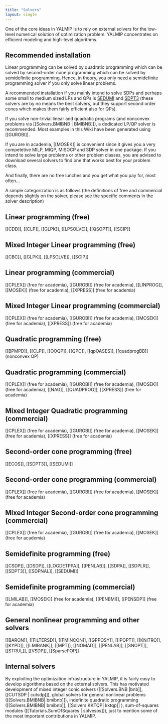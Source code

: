 ```yaml
---
title: "Solvers"
layout: single
---
```


One of the core ideas in YALMIP is to rely on external solvers for the low-level numerical solution of optimization problem. YALMIP concentrates on efficient modeling and high-level algorithms.

## Recommended installation

Linear programming can be solved by quadratic programming which can be solved by second-order cone programming which can be solved by semidefinite programming. Hence, in theory, you only need a semidefinite programming solver if you only solve linear problems.

A recommended installation if you mainly intend to solve SDPs and perhaps some small to medium sized LPs and QPs is [SEDUMI](sedumi/) and [SDPT3](sdpt3.html) (these solvers are by no means the best solvers, but they support second order cones which makes them fairly efficient also for QPs).

If you solve non-trivial linear and quadratic programs (and nonconvex problems via [[Solvers.BMIBNB | BMIBNB]]), a dedicated LP/QP solver is recommended. Most examples in this Wiki have been generated using [[GUROBI]].

If you are in academia, [[MOSEK]] is convenient since it gives you a very competetive MILP, MIQP, MISOCP and SDP solver in one package. 
If you intend to solve large problems or other problem classes, you are advised to download several solvers to find one that works best for your problem class.

And finally, there are no free lunches and you get what you pay for, most often...

A simple categorization is as follows (the definitions of free and commercial depends slightly on the solver, please see the specific comments in the solver description)

## Linear programming (free)
[[CDD]], [[CLP]], [[GLPK]], [[LPSOLVE]], [[QSOPT]], [[SCIP]]

## Mixed Integer Linear programming (free)
[[CBC]], [[GLPK]], [[LPSOLVE]], [[SCIP]]

## Linear programming (commercial)
[[CPLEX]] (free for academia), [[GUROBI]] (free for academia), [[LINPROG]], [[MOSEK]] (free for academia), [[XPRESS]] (free for academia)

## Mixed Integer Linear programming (commercial)
[[CPLEX]] (free for academia), [[GUROBI]] (free for academia), [[MOSEK]] (free for academia), [[XPRESS]] (free for academia)

## Quadratic programming (free)
[[BPMPD]], [[CLP]], [[OOQP]], [[QPC]], [[qpOASES]], [[quadprogBB]] (nonconvex QP)

## Quadratic programming (commercial)
[[CPLEX]] (free for academia), [[GUROBI]] (free for academia), [[MOSEK]] (free for academia), [[NAG]], [[QUADPROG]], [[XPRESS]] (free for academia)

## Mixed Integer Quadratic programming (commercial)
[[CPLEX]] (free for academia), [[GUROBI]] (free for academia), [[MOSEK]] (free for academia), [[XPRESS]] (free for academia)

## Second-order cone programming (free)

[[ECOS]], [[SDPT3]], [[SEDUMI]]

## Second-order cone programming (commercial)

[[CPLEX]] (free for academia), [[GUROBI]] (free for academia), [[MOSEK]] (free for academia)

## Mixed Integer Second-order cone programming (commercial)

[[CPLEX]] (free for academia), [[GUROBI]] (free for academia), [[MOSEK]] (free for academia)

## Semidefinite programming (free)

[[CSDP]], [[DSDP]], [[LOGDETPPA]], [[PENLAB]], [[SDPA]], [[SDPLR]], [[SDPT3]], [[SDPNAL]], [[SEDUMI]]

## Semidefinite programming (commercial)

[[LMILAB]], [[MOSEK]] (free for academia), [[PENBMI]], [[PENSDP]] (free for academia)

## General nonlinear programming and other solvers

[[BARON]], [[FILTERSD]], [[FMINCON]], [[GPPOSY]], [[IPOPT]], [[KNITRO]], [[KYPD]], [[LMIRANK]], [[MPT]], [[NOMAD]], [[PENLAB]], [[SNOPT]], [[STRUL]], [[VSDP]], [[SparsePOP]]

## Internal solvers

By exploiting the optimization infrastructure in YALMIP, it is fairly easy to develop algorithms based on the external solvers. This has motivated development of mixed integer conic solvers ([[Solvers.BNB |bnb]], [[CUTSDP | cutsdp]]), global solvers for general nonlinear problems ([[Solvers.BMIBNB| bmibnb]]), indefinite quadratic programming ([[Solvers.BMIBNB| bmibnb]], [[Solvers.KKTQP| kktqp]] ), sum-of-squares modules ([[Tutorials.SumOfSquares | solvesos]]), just to mention some of the most important contributions in YALMIP.
